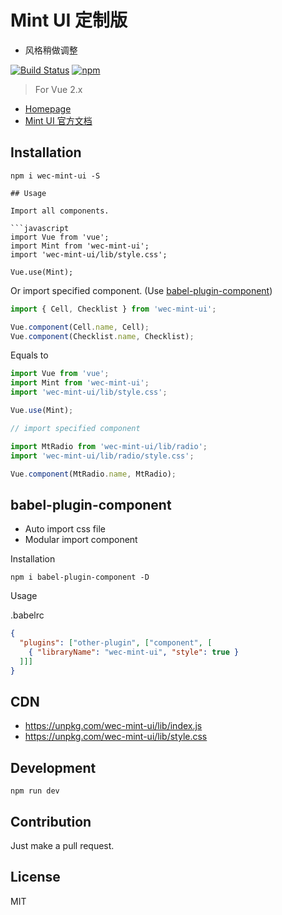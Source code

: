 # Mint UI 定制版

- 风格稍做调整

[![Build Status](https://travis-ci.org/njfed/mint-ui.svg?branch=wec-mint-ui)](https://travis-ci.org/njfed/mint-ui)
[![npm](https://img.shields.io/npm/v/wec-mint-ui.svg?maxAge=3600)](https://www.npmjs.com/package/wec-mint-ui)

> For Vue 2.x

- [Homepage](https://github.com/njfed/mint-ui)
- [Mint UI 官方文档](http://mint-ui.github.io/docs)

## Installation
```shell
npm i wec-mint-ui -S

## Usage

Import all components.

```javascript
import Vue from 'vue';
import Mint from 'wec-mint-ui';
import 'wec-mint-ui/lib/style.css';

Vue.use(Mint);
```

Or import specified component. (Use [babel-plugin-component](https://www.npmjs.com/package/babel-plugin-component))

```javascript
import { Cell, Checklist } from 'wec-mint-ui';

Vue.component(Cell.name, Cell);
Vue.component(Checklist.name, Checklist);
```


Equals to

```javascript
import Vue from 'vue';
import Mint from 'wec-mint-ui';
import 'wec-mint-ui/lib/style.css';

Vue.use(Mint);

// import specified component

import MtRadio from 'wec-mint-ui/lib/radio';
import 'wec-mint-ui/lib/radio/style.css';

Vue.component(MtRadio.name, MtRadio);
```

## babel-plugin-component
- Auto import css file
- Modular import component

Installation
```shell
npm i babel-plugin-component -D
```

Usage

.babelrc
```json
{
  "plugins": ["other-plugin", ["component", [
    { "libraryName": "wec-mint-ui", "style": true }
  ]]]
}
```

## CDN

- https://unpkg.com/wec-mint-ui/lib/index.js
- https://unpkg.com/wec-mint-ui/lib/style.css

## Development

```shell
npm run dev
```

## Contribution
Just make a pull request.

## License
MIT
